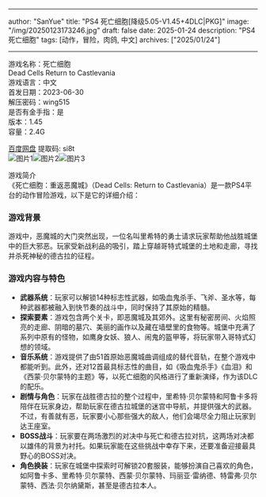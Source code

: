 
---
author: "SanYue"
title: "PS4 死亡细胞[降级5.05-V1.45+4DLC|PKG]"
image: "/img/20250123173246.jpg"
draft: false
date: 2025-01-24
description: "PS4 死亡细胞"
tags: [动作，冒险，肉鸽, 中文]
archives: ["2025/01/24"]

---

游戏名称：死亡细胞   
Dead Cells Return to Castlevania    
游戏语言：中文  
首发日期：2023-06-30  
解压密码：wing515  
是否有金手指：是  
版本：1.45   
容量：2.4G

[百度网盘](https://pan.baidu.com/s/1CHgiRibovMDjN6K4L61AVA) 提取码: si8t  
![图片1](/img/da3f55.jpg)![图片2](/img/9deea0.jpg)![图片3](/img/c08690.jpg)  

游戏简介  
《死亡细胞：重返恶魔城》（Dead Cells: Return to Castlevania）是一款PS4平台的动作冒险游戏，以下是它的详细介绍：

### 游戏背景
游戏中，恶魔城的大门突然出现，一位名叫里希特的勇士请求玩家帮助他战胜城堡中的巨大邪恶。玩家受新战利品的吸引，踏上穿越哥特式城堡的土地和走廊，寻找并杀死神秘的德古拉的征程。

### 游戏内容与特色
- **武器系统**：玩家可以解锁14种标志性武器，如吸血鬼杀手、飞斧、圣水等，每种武器都被融入到快节奏的战斗中，同时保持了其原始的精髓。
- **探索要素**：游戏包含两个关卡，即恶魔城及其郊外。这里有秘密房间、火焰照亮的走廊、阴暗的墓穴、美丽的画作以及藏在墙壁里的食物等。城堡中充满了系列中原有的怪物，如鹰身女妖、狼人、闹鬼的盔甲等，将玩家带入哥特式幻想的领域。
- **音乐系统**：游戏提供了由51首原始恶魔城曲调组成的替代音轨，在整个游戏中都能听到。此外，还对12首最具标志性的曲目，如《吸血鬼杀手》《血泪》和《西蒙·贝尔蒙特的主题》等，以死亡细胞的风格进行了重新演绎，作为该DLC的配乐。
- **剧情与角色**：玩家在战胜德古拉的整个过程中，里希特·贝尔蒙特和阿鲁卡多将陪伴在玩家身边，帮助玩家在德古拉城堡的迷宫中导航，并提供强大的武器。不过，有善就有恶，玩家要小心那些强大的敌人，他们会竭尽全力阻止玩家到达王座室。
- **BOSS战斗**：玩家要在两场激烈的对决中与死亡和德古拉对抗，这两场对决都以雄伟的背景为衬托。如果玩家能在这些挑战中幸存下来，还要准备迎接最具野心的BOSS对决。
- **角色换装**：玩家在城堡中探索时可解锁20套服装，能够扮演自己喜欢的角色，如阿鲁卡多、里希特·贝尔蒙特、西蒙·贝尔蒙特、玛丽亚·雷纳德、特雷弗·贝尔蒙特、西法·贝尔纳黛斯，甚至是德古拉本人。
